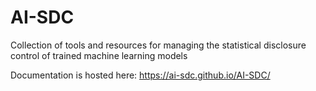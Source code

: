 # AI-SDC
Collection of tools and resources for managing the statistical disclosure control of trained machine learning models

Documentation is hosted here: https://ai-sdc.github.io/AI-SDC/

